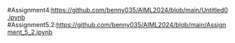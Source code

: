 #Assignment4:https://github.com/benny035/AIML2024/blob/main/Untitled0.ipynb
#Assignment5.2:https://github.com/benny035/AIML2024/blob/main/Assignment_5_2.ipynb
